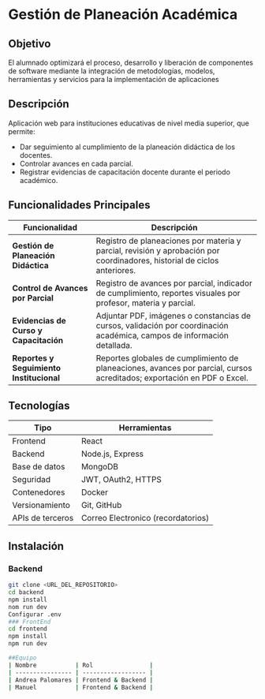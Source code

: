 # Gestión de Planeación Académica

## Objetivo
El alumnado optimizará el proceso, desarrollo y liberación de componentes de software mediante la integración de metodologías, modelos, herramientas y servicios para la implementación de aplicaciones 

## Descripción
Aplicación web para instituciones educativas de nivel media superior, que permite:  
- Dar seguimiento al cumplimiento de la planeación didáctica de los docentes.  
- Controlar avances en cada parcial.  
- Registrar evidencias de capacitación docente durante el periodo académico.

## Funcionalidades Principales

| Funcionalidad | Descripción |
|---------------|------------|
| **Gestión de Planeación Didáctica** | Registro de planeaciones por materia y parcial, revisión y aprobación por coordinadores, historial de ciclos anteriores. |
| **Control de Avances por Parcial** | Registro de avances por parcial, indicador de cumplimiento, reportes visuales por profesor, materia y parcial. |
| **Evidencias de Curso y Capacitación** | Adjuntar PDF, imágenes o constancias de cursos, validación por coordinación académica, campos de información detallada. |
| **Reportes y Seguimiento Institucional** | Reportes globales de cumplimiento de planeaciones, avances por parcial, cursos acreditados; exportación en PDF o Excel. |


## Tecnologías
| Tipo | Herramientas |
|------|-------------|
| Frontend | React |
| Backend | Node.js, Express |
| Base de datos | MongoDB |
| Seguridad | JWT, OAuth2, HTTPS |
| Contenedores | Docker |
| Versionamiento | Git, GitHub |
| APIs de terceros | Correo Electronico (recordatorios) |

## Instalación

### Backend
```bash
git clone <URL_DEL_REPOSITORIO>
cd backend
npm install
nom run dev
Configurar .env
### FrontEnd
cd frontend
npm install
npm run dev

##Equipo
| Nombre           | Rol                |
| ---------------- | ------------------ |
| Andrea Palomares | Frontend & Backend |
| Manuel           | Frontend & Backend |
